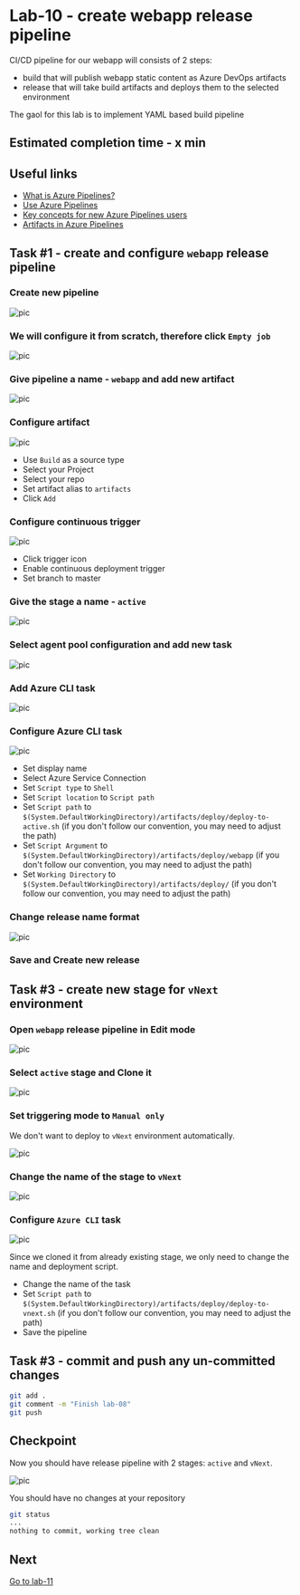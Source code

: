 # Lab-10 - create webapp release pipeline

CI/CD pipeline for our webapp will consists of 2 steps:

* build that will publish webapp static content as Azure DevOps artifacts
* release that will take build artifacts and deploys them to the selected environment

The gaol for this lab is to implement YAML based build pipeline

## Estimated completion time - x min

## Useful links

* [What is Azure Pipelines?](https://docs.microsoft.com/en-us/azure/devops/pipelines/get-started/what-is-azure-pipelines?view=azure-devops)
* [Use Azure Pipelines](https://docs.microsoft.com/en-us/azure/devops/pipelines/get-started/pipelines-get-started?view=azure-devops)
* [Key concepts for new Azure Pipelines users](https://docs.microsoft.com/en-us/azure/devops/pipelines/get-started/key-pipelines-concepts?view=azure-devops)
* [Artifacts in Azure Pipelines](https://docs.microsoft.com/en-us/azure/devops/pipelines/artifacts/build-artifacts?view=azure-devops&tabs=yaml)

## Task #1 - create and configure `webapp` release pipeline

### Create new pipeline

![pic](images/task-1-1.png)

### We will configure it from scratch, therefore click `Empty job`

![pic](images/task-1-2.png)

### Give pipeline a name - `webapp` and add new artifact

![pic](images/task-1-3.png)

### Configure artifact

![pic](images/task-1-4.png)

* Use `Build` as a source type
* Select your Project
* Select your repo
* Set artifact alias to `artifacts`
* Click `Add`

### Configure continuous trigger

![pic](images/task-1-5.png)

* Click trigger icon
* Enable continuous deployment trigger
* Set branch to master

### Give the stage a name - `active`

![pic](images/task-1-6.png)

### Select agent pool configuration and add new task

![pic](images/task-1-7.png)

### Add Azure CLI task

![pic](images/task-1-8.png)

### Configure Azure CLI task

![pic](images/task-1-9.png)

* Set display name
* Select Azure Service Connection
* Set `Script type` to `Shell`
* Set `Script location` to `Script path`
* Set `Script path` to `$(System.DefaultWorkingDirectory)/artifacts/deploy/deploy-to-active.sh` (if you don't follow our convention, you may need to adjust the path)
* Set `Script Argument` to `$(System.DefaultWorkingDirectory)/artifacts/deploy/webapp` (if you don't follow our convention, you may need to adjust the path)
* Set `Working Directory` to `$(System.DefaultWorkingDirectory)/artifacts/deploy/` (if you don't follow our convention, you may need to adjust the path)

### Change release name format

![pic](images/task-1-10.png)

### Save and Create new release

## Task #3 - create new stage for `vNext` environment

### Open `webapp` release pipeline in Edit mode

![pic](images/task-2-0.png)

### Select `active` stage and Clone it

![pic](images/task-2-1.png)

### Set triggering mode to `Manual only`

We don't want to deploy to `vNext` environment automatically.

![pic](images/task-2-2.png)

### Change the name of the stage to `vNext`

![pic](images/task-2-3.png)

### Configure `Azure CLI` task

![pic](images/task-2-4.png)

Since we cloned it from already existing stage, we only need to change the name and deployment script.

* Change the name of the task
* Set `Script path` to `$(System.DefaultWorkingDirectory)/artifacts/deploy/deploy-to-vnext.sh` (if you don't follow our convention, you may need to adjust the path)
* Save the pipeline

## Task #3 - commit and push any un-committed changes

```bash
git add .
git comment -m "Finish lab-08"
git push
```

## Checkpoint

Now you should have release pipeline with 2 stages: `active` and `vNext`.

![pic](images/task-2-5.png)

You should have no changes at your repository

```bash
git status
...
nothing to commit, working tree clean
```

## Next

[Go to lab-11](../lab-11/readme.md)
